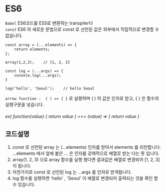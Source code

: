 # ES6

`Babel` ES6코드를 ES5로 변환하는 transpiler다  
`const` ES6 의 새로운 문법으로 const 로 선언된 값은 외부에서 직접적으로 변경할 수 없습니다.    
  
  
```
const array = (...elements) => { 
    return elements; 
}; 

array(1,2,3);    // [1, 2, 3] 

const log = (...args) => { 
    console.log(...args); 
} 

log('hello', 'Seoul');    // hello Seoul
```


`arrow function :  ( ) => { }` 로 실행하며 ( ) 의 값은 인자로 받고, { } 은 함수의 실행구문을 넣습니다.  
###### ex)  function(value)  {  return value }    ===   (value) => { return value }    
  
  
  
## 코드설명 

1. const 로 선언된 array 는 (...elements) 인자를 받아서 elements 를 리턴합니다.  
...elements 에서 앞에 붙은 ... 은 인자를 강제적으로 배열로 받는 다는 뜻 입니다.  
2. array(1, 2, 3)  으로  array 함수를 실행 했다면  결과값은 배열로 변경되어 [1, 2, 3] 이 됩니다.  
3. 마찬가지로 const 로 선언된 log 는 ...args 를 인자로 받게됩니다.  
4. log 함수를 실행하면 'hello' , 'Seoul' 이 배열로 변경되어 출력되는 것을 확인 할 수 있습니다.    
